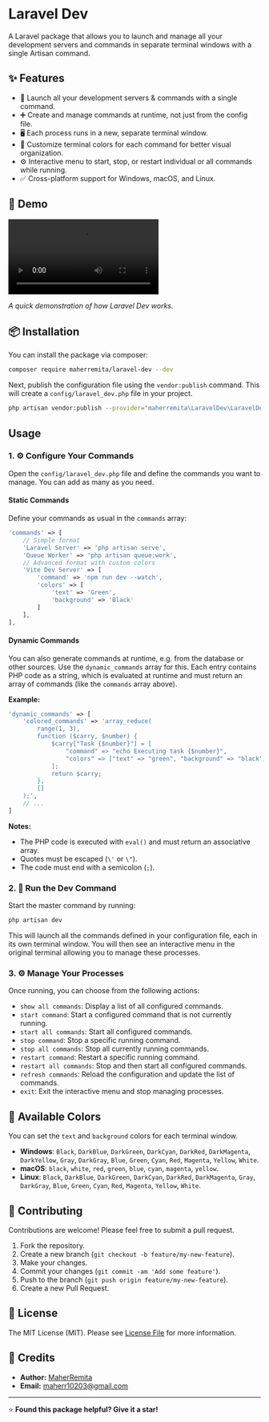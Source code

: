 # Laravel Dev

A Laravel package that allows you to launch and manage all your development servers and commands in separate terminal windows with a single Artisan command.

## ✨ Features

-   🚀 Launch all your development servers & commands with a single command.
-   ➕ Create and manage commands at runtime, not just from the config file.
-   🖥️ Each process runs in a new, separate terminal window.
-   🎨 Customize terminal colors for each command for better visual organization.
-   ⚙️ Interactive menu to start, stop, or restart individual or all commands while running.
-   ✅ Cross-platform support for Windows, macOS, and Linux.

## 🚀 Demo

![Laravel Dev Demo](https://github.com/MaherRemita/laravel-dev/blob/0bb127a14439762dae1bca2c5a0edfd04af11d01/media/video.mp4)

*A quick demonstration of how Laravel Dev works.*

## 📦 Installation

You can install the package via composer:

```bash
composer require maherremita/laravel-dev --dev
```

Next, publish the configuration file using the `vendor:publish` command. This will create a `config/laravel_dev.php` file in your project.

```bash
php artisan vendor:publish --provider="maherremita\LaravelDev\LaravelDevServiceProvider" --tag="config"
```

## Usage

### 1. ⚙️ Configure Your Commands



Open the `config/laravel_dev.php` file and define the commands you want to manage. You can add as many as you need.

#### Static Commands

Define your commands as usual in the `commands` array:

```php
'commands' => [
    // Simple format
    'Laravel Server' => 'php artisan serve',
    'Queue Worker' => 'php artisan queue:work',
    // Advanced format with custom colors
    'Vite Dev Server' => [
        'command' => 'npm run dev --watch',
        'colors' => [
            'text' => 'Green',
            'background' => 'Black'
        ]
    ],
],
```

#### Dynamic Commands

You can also generate commands at runtime, e.g. from the database or other sources. Use the `dynamic_commands` array for this. Each entry contains PHP code as a string, which is evaluated at runtime and must return an array of commands (like the `commands` array above).

**Example:**

```php
'dynamic_commands' => [
    'colored_commands' => 'array_reduce(
        range(1, 3),
        function ($carry, $number) {
            $carry["Task {$number}"] = [
                "command" => "echo Executing task {$number}",
                "colors" => ["text" => "green", "background" => "black"]
            ];
            return $carry;
        },
        []
    );',
    // ...
]
```

**Notes:**
- The PHP code is executed with `eval()` and must return an associative array.
- Quotes must be escaped (`\'` or `\"`).
- The code must end with a semicolon (`;`).


### 2. 🚀 Run the Dev Command

Start the master command by running:

```bash
php artisan dev
```

This will launch all the commands defined in your configuration file, each in its own terminal window. You will then see an interactive menu in the original terminal allowing you to manage these processes.

### 3. ⚙️ Manage Your Processes

Once running, you can choose from the following actions:
-   `show all commands`: Display a list of all configured commands.
-   `start command`: Start a configured command that is not currently running.
-   `start all commands`: Start all configured commands.
-   `stop command`: Stop a specific running command.
-   `stop all commands`: Stop all currently running commands.
-   `restart command`: Restart a specific running command.
-   `restart all commands`: Stop and then start all configured commands.
-   `refresh commands`: Reload the configuration and update the list of commands.
-   `exit`: Exit the interactive menu and stop managing processes.


## 🎨 Available Colors

You can set the `text` and `background` colors for each terminal window.

-   **Windows**: `Black`, `DarkBlue`, `DarkGreen`, `DarkCyan`, `DarkRed`, `DarkMagenta`, `DarkYellow`, `Gray`, `DarkGray`, `Blue`, `Green`, `Cyan`, `Red`, `Magenta`, `Yellow`, `White`.
-   **macOS**: `black`, `white`, `red`, `green`, `blue`, `cyan`, `magenta`, `yellow`.
-   **Linux**: `Black`, `DarkBlue`, `DarkGreen`, `DarkCyan`, `DarkRed`, `DarkMagenta`, `Gray`, `DarkGray`, `Blue`, `Green`, `Cyan`, `Red`, `Magenta`, `Yellow`, `White`.

## 🤝 Contributing

Contributions are welcome! Please feel free to submit a pull request.

1.  Fork the repository.
2.  Create a new branch (`git checkout -b feature/my-new-feature`).
3.  Make your changes.
4.  Commit your changes (`git commit -am 'Add some feature'`).
5.  Push to the branch (`git push origin feature/my-new-feature`).
6.  Create a new Pull Request.

## 📜 License

The MIT License (MIT). Please see [License File](LICENSE) for more information.

## 🙏 Credits

- **Author:** [MaherRemita](https://github.com/MaherRemita)
- **Email:** maherr10203@gmail.com

---

⭐ **Found this package helpful? Give it a star!**

